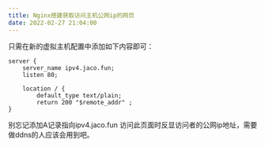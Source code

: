 ```yaml
---
title: Nginx搭建获取访问主机公网ip的网页
date: 2022-02-27 21:04:00
---
```


只需在新的虚拟主机配置中添加如下内容即可：
<!--more-->



	server {
    	server_name ipv4.jaco.fun;
    	listen 80;

    	location / {
        	default_type text/plain;
        	return 200 "$remote_addr" ;
    }

别忘记添加A记录指向ipv4.jaco.fun
访问此页面时反显访问者的公网ip地址，需要做ddns的人应该会用到吧。
